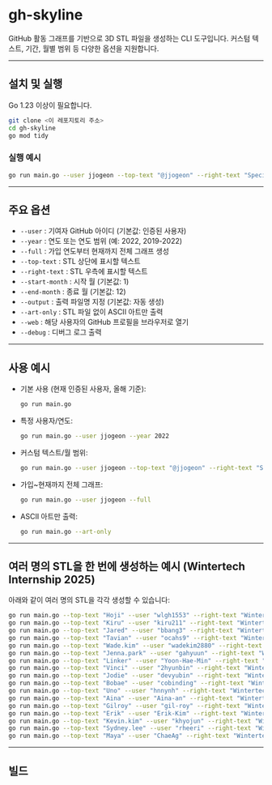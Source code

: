 # gh-skyline

GitHub 활동 그래프를 기반으로 3D STL 파일을 생성하는 CLI 도구입니다. 커스텀 텍스트, 기간, 월별 범위 등 다양한 옵션을 지원합니다.

---

## 설치 및 실행

Go 1.23 이상이 필요합니다.

```bash
git clone <이 레포지토리 주소>
cd gh-skyline
go mod tidy
```

### 실행 예시

```bash
go run main.go --user jjogeon --top-text "@jjogeon" --right-text "Special Thanks 2025" --year "2022" --start-month 3 --end-month 5
```

---

## 주요 옵션

- `--user`         : 기여자 GitHub 아이디 (기본값: 인증된 사용자)
- `--year`         : 연도 또는 연도 범위 (예: 2022, 2019-2022)
- `--full`         : 가입 연도부터 현재까지 전체 그래프 생성
- `--top-text`     : STL 상단에 표시할 텍스트
- `--right-text`   : STL 우측에 표시할 텍스트
- `--start-month`  : 시작 월 (기본값: 1)
- `--end-month`    : 종료 월 (기본값: 12)
- `--output`       : 출력 파일명 지정 (기본값: 자동 생성)
- `--art-only`     : STL 파일 없이 ASCII 아트만 출력
- `--web`          : 해당 사용자의 GitHub 프로필을 브라우저로 열기
- `--debug`        : 디버그 로그 출력

---

## 사용 예시

- 기본 사용 (현재 인증된 사용자, 올해 기준):
  ```bash
  go run main.go
  ```
- 특정 사용자/연도:
  ```bash
  go run main.go --user jjogeon --year 2022
  ```
- 커스텀 텍스트/월 범위:
  ```bash
  go run main.go --user jjogeon --top-text "@jjogeon" --right-text "Special Thanks 2025" --year "2022" --start-month 3 --end-month 5
  ```
- 가입~현재까지 전체 그래프:
  ```bash
  go run main.go --user jjogeon --full
  ```
- ASCII 아트만 출력:
  ```bash
  go run main.go --art-only
  ```

---

## 여러 명의 STL을 한 번에 생성하는 예시 (Wintertech Internship 2025)

아래와 같이 여러 명의 STL을 각각 생성할 수 있습니다:

```bash
go run main.go --top-text "Hoji" --user "wlgh1553" --right-text "Wintertech Internship 2025" --start-month 3 --end-month 5    
go run main.go --top-text "Kiru" --user "kiru211" --right-text "Wintertech Internship 2025" --start-month 3 --end-month 5
go run main.go --top-text "Jared" --user "bbang3" --right-text "Wintertech Internship 2025" --start-month 3 --end-month 5
go run main.go --top-text "Tavian" --user "ocahs9" --right-text "Wintertech Internship 2025" --start-month 3 --end-month 5
go run main.go --top-text "Wade.kim" --user "wadekim2880" --right-text "Wintertech Internship 2025" --start-month 3 --end-month 5
go run main.go --top-text "Jenna.park" --user "gahyuun" --right-text "Wintertech Internship 2025" --start-month 3 --end-month 5
go run main.go --top-text "Linker" --user "Yoon-Hae-Min" --right-text "Wintertech Internship 2025" --start-month 3 --end-month 5
go run main.go --top-text "Vinci" --user "2hyunbin" --right-text "Wintertech Internship 2025" --start-month 3 --end-month 5
go run main.go --top-text "Jodie" --user "devyubin" --right-text "Wintertech Internship 2025" --start-month 3 --end-month 5
go run main.go --top-text "Bobae" --user "cobinding" --right-text "Wintertech Internship 2025" --start-month 3 --end-month 5
go run main.go --top-text "Uno" --user "hnnynh" --right-text "Wintertech Internship 2025" --start-month 3 --end-month 5
go run main.go --top-text "Aina" --user "Aina-an" --right-text "Wintertech Internship 2025" --start-month 3 --end-month 5
go run main.go --top-text "Gilroy" --user "gil-roy" --right-text "Wintertech Internship 2025" --start-month 3 --end-month 5
go run main.go --top-text "Erik" --user "Erik-Kim" --right-text "Wintertech Internship 2025" --start-month 3 --end-month 5
go run main.go --top-text "Kevin.kim" --user "khyojun" --right-text "Wintertech Internship 2025" --start-month 3 --end-month 5
go run main.go --top-text "Sydney.lee" --user "rheeri" --right-text "Wintertech Internship 2025" --start-month 3 --end-month 5
go run main.go --top-text "Maya" --user "ChaeAg" --right-text "Wintertech Internship 2025" --start-month 3 --end-month 5
```

---

## 빌드

```
